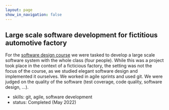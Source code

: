 ```yaml
---
layout: page
show_in_navigation: false
---
```


## Large scale software development for fictitious automotive factory
For the [software design course](https://onderwijsaanbod.kuleuven.be/2019/syllabi/n/X0D45AN.htm#activetab=doelstellingen_idp1651664) 
we were tasked to develop a large scale software system with the whole class (four people). While this was a project took place in the context of a ficticious factory, the setting was not the focus of the course, as we studied elegant software design and implemented it ourselves. We worked in agile sprints and used git. We were judged on the quality of the software (test coverage, code quality, software design, ...).

- skills: git, agile, software development
- status: Completed (May 2022)
